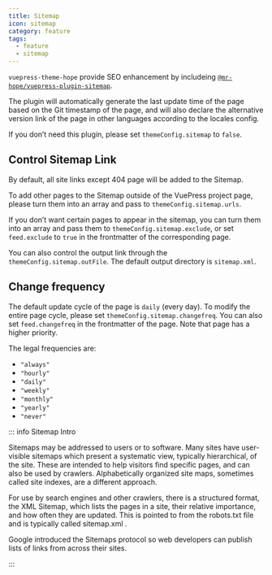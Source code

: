 ```yaml
---
title: Sitemap
icon: sitemap
category: feature
tags:
  - feature
  - sitemap
---
```


`vuepress-theme-hope` provide SEO enhancement by includeing [`@mr-hope/vuepress-plugin-sitemap`](https://vuepress-theme-hope.github.io/sitemap/).

The plugin will automatically generate the last update time of the page based on the Git timestamp of the page, and will also declare the alternative version link of the page in other languages ​​according to the locales config.

If you don’t need this plugin, please set `themeConfig.sitemap` to `false`.

## Control Sitemap Link

By default, all site links except 404 page will be added to the Sitemap.

To add other pages to the Sitemap outside of the VuePress project page, please turn them into an array and pass to `themeConfig.sitemap.urls`.

If you don’t want certain pages to appear in the sitemap, you can turn them into an array and pass them to `themeConfig.sitemap.exclude`, or set `feed.exclude` to `true` in the frontmatter of the corresponding page.

You can also control the output link through the `themeConfig.sitemap.outFile`. The default output directory is `sitemap.xml`.

## Change frequency

The default update cycle of the page is `daily` (every day). To modify the entire page cycle, please set `themeConfig.sitemap.changefreq`. You can also set `feed.changefreq` in the frontmatter of the page. Note that page has a higher priority.

The legal frequencies are:

- `"always"`
- `"hourly"`
- `"daily"`
- `"weekly"`
- `"monthly"`
- `"yearly"`
- `"never"`

::: info Sitemap Intro

Sitemaps may be addressed to users or to software. Many sites have user-visible sitemaps which present a systematic view, typically hierarchical, of the site. These are intended to help visitors find specific pages, and can also be used by crawlers. Alphabetically organized site maps, sometimes called site indexes, are a different approach.

For use by search engines and other crawlers, there is a structured format, the XML Sitemap, which lists the pages in a site, their relative importance, and how often they are updated. This is pointed to from the robots.txt file and is typically called sitemap.xml .

Google introduced the Sitemaps protocol so web developers can publish lists of links from across their sites.

:::

